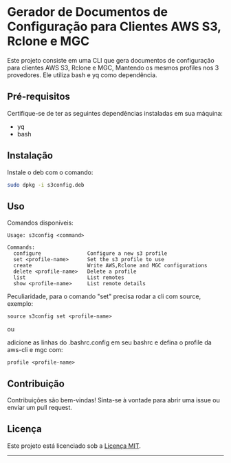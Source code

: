 # Gerador de Documentos de Configuração para Clientes AWS S3, Rclone e MGC

Este projeto consiste em uma CLI que gera documentos de configuração para clientes AWS S3, Rclone e MGC, Mantendo os mesmos profiles nos 3 provedores. Ele utiliza bash e yq como dependência.

## Pré-requisitos

Certifique-se de ter as seguintes dependências instaladas em sua máquina:

- yq
- bash

## Instalação

Instale o deb com o comando:

```sh
sudo dpkg -i s3config.deb
```

## Uso

Comandos disponíveis:

```
Usage: s3config <command>

Commands:
  configure               Configure a new s3 profile
  set <profile-name>      Set the s3 profile to use
  create                  Write AWS,Rclone and MGC configurations
  delete <profile-name>   Delete a profile
  list                    List remotes
  show <profile-name>     List remote details
```

Peculiaridade, para o comando "set" precisa rodar a cli com source, exemplo:

```
source s3config set <profile-name>
```
ou

adicione as linhas do .bashrc.config em seu bashrc e defina o profile da aws-cli e mgc com:

```
profile <profile-name>
```

## Contribuição

Contribuições são bem-vindas! Sinta-se à vontade para abrir uma issue ou enviar um pull request.

## Licença

Este projeto está licenciado sob a [Licença MIT](LICENSE).

---

